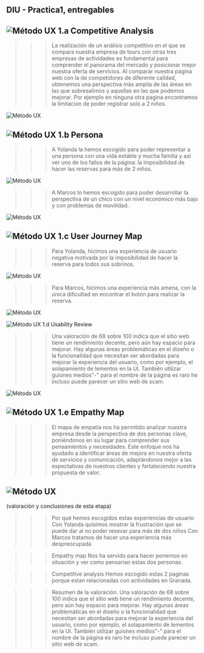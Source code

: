 ## DIU - Practica1, entregables

![Método UX](../img/Competitive.png) 1.a Competitive Analysis
-----

>>>La realización de un análisis competitivo en el que se compara nuestra empresa de tours con otras tres empresas de actividades es fundamental para comprender el panorama del mercado y posicionar mejor nuestra oferta de servicios. Al comparar nuestra página web con la de competidores de diferente calidad, obtenemos una perspectiva más amplia de las áreas en las que sobresalimos y aquellas en las que podemos mejorar. Por ejemplo en ninguna otra pagina encontramos la limitacion de poder registrar solo a 2 niños.

![Método UX](../img/Competitor_Analysis_[DIU23].png) 

![Método UX](../img/Persona.png) 1.b Persona
-----

>>>A Yolanda la hemos escogido para poder representar a una persona con una vida estable y mucha familia y así ver uno de los fallos de la página: la imposibilidad de hacer las reservas para más de 2 niños. 

![Método UX](../img/Yolanda_ficha.png) 

>>>A Marcos lo hemos escogido para poder desarrollar la perspectiva de un chico con un nivel económico más bajo y con problemas de movilidad.

![Método UX](../img/Marcos_ficha.png) 

![Método UX](../img/JourneyMap.png) 1.c User Journey Map
----

>>>Para Yolanda, hicimos una experiencia de usuario negativa motivada por la imposibilidad de hacer la reserva para todos sus sobrinos. 

![Método UX](../img/Yolanda_experiencia.png) 

>>>Para Marcos, hicimos una experiencia más amena, con la única dificultad en encontrar el botón para realizar la reserva. 

![Método UX](../img/Yolanda_experiencia.png) 

![Método UX](../img/usabilityReview.png) 1.d Usability Review

>>>Una valoración de 68 sobre 100 indica que el sitio web tiene un rendimiento decente, pero aún hay espacio para mejorar. Hay algunas áreas problemáticas en el diseño o la funcionalidad que necesitan ser abordadas para mejorar la experiencia del usuario, como por ejemplo, el solapamiento de lementos en la UI. También utilizar guiones medios"-" para el nombre de la página es raro he incluso puede parecer un sitio web de scam.

![Método UX](../img/Usability_review.jpeg)

![Método UX](../img/empathyMap.png) 1.e Empathy Map
----

>>>El mapa de empatía nos ha permitido analizar nuestra empresa desde la perspectiva de dos personas clave, poniéndonos en su lugar para comprender sus pensamientos y necesidades. Este enfoque nos ha ayudado a identificar áreas de mejora en nuestra oferta de servicios y comunicación, adaptándonos mejor a las expectativas de nuestros clientes y fortaleciendo nuestra propuesta de valor.

![Método UX](../img/Empathy_Customer_Map_[DIU23].png)
----

(valoración y conclusiones de esta etapa)


>>> Por qué hemos escogidos estas experiencias de usuario
Con Yolanda quisimos mostrar la frustración que se puede dar al no poder resevar para más de dos niños
Con Marcos tratamos de hacer una experiencia más despreocupada

>>> Empathy map
Nos ha servido para hacer ponernos en situación y ver como pensarian estas dos personas.

>>> Competitive analysis
Hemos escogido estas 2 paginas porque estan relacionadas con actividades en Granada.

>>>Resumen de la valoración.
Una valoración de 68 sobre 100 indica que el sitio web tiene un rendimiento decente, pero aún hay espacio para mejorar. 
Hay algunas áreas problemáticas en el diseño o la funcionalidad que necesitan ser abordadas para mejorar la experiencia del usuario, como por ejemplo, el solapamiento de lementos en la UI.
También utilizar guiones medios"-" para el nombre de la página es raro he incluso puede parecer un sitio web de scam.
